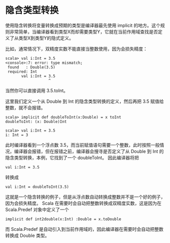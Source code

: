 # 隐含类型转换 #
使用隐含转换将变量转换成预期的类型是编译器最先使用 implicit 的地方。这个规则非常简单，当编译器看到类型X而却需要类型Y，它就在当前作用域查找是否定义了从类型X到类型Y的隐式定义。

比如，通常情况下，双精度实数不能直接当整数使用，因为会损失精度：

```
scala> val i:Int = 3.5
<console>:7: error: type mismatch;
 found   : Double(3.5)
 required: Int
       val i:Int = 3.5
                   ^
```

当然你可以直接调用 3.5.toInt。

这里我们定义一个从 Double 到 Int 的隐含类型转换的定义，然后再把 3.5 赋值给整数，就不会报错。

```
scala> implicit def doubleToInt(x:Double) = x toInt
doubleToInt: (x: Double)Int
```

```
scala> val i:Int = 3.5
i: Int = 3
```

此时编译器看到一个浮点数 3.5，而当前赋值语句需要一个整数，此时按照一般情况，编译器会报错，但在报错之前，编译器会搜寻是否定义了从 Double 到 Int 的隐含类型转换，本例，它找到了一个 doubleToInt。 因此编译器将把

```
val i:Int = 3.5
```  

转换成

```
val i:Int = doubleToInt(3.5)
```

这就是一个隐含转换的例子，但是从浮点数自动转换成整数并不是一个好的例子，因为会损失精度。 Scala 在需要时会自动把整数转换成双精度实数，这是因为在 Scala.Predef 对象中定义了一个

```
implicit def int2double(x:Int) :Double = x.toDouble
```

而 Scala.Predef 是自动引入到当前作用域的，因此编译器在需要时会自动把整数转换成 Double 类型。
